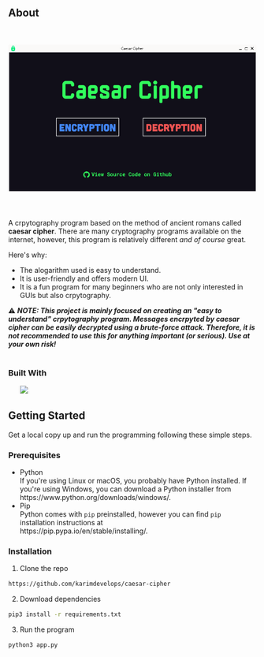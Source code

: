 ## About
<br><br>
![Caesar Cipher preview](img/preview.png)
<br><br><br><br>
A crpytography program based on the method of ancient romans called <strong>caesar cipher</strong>.
There are many cryptography programs available on the internet, however, this program is relatively different <i>and of course</i> great.

Here's why:
<ul>
<li>The alogarithm used is easy to understand.</li>
<li>It is user-friendly and offers modern UI.</li>
<li>It is a fun program for many beginners who are not only interested in GUIs but also crpytography.</li>
</ul>

:warning: <i><strong>NOTE: This project is mainly focused on creating an "easy to understand" crpytography program. Messages encrpyted by caesar cipher can be easily decrypted using a brute-force attack. Therefore, it is not recommended to use this for anything important (or serious). Use at your own risk!</i></strong>
<br><br>
### Built With

<ul>
<a href="https://pypi.org/project/PyQt6/"><img src="https://img.shields.io/badge/PyQT-0041CD52?logo=Qt&logoColor=white&style=for-the-badge" height=35px></a>
</ul>

## Getting Started
Get a local copy up and run the programming following these simple steps.

### Prerequisites
<ul>
    <li>
    Python<br>If you're using Linux or macOS, you probably have Python installed. If you're using Windows, you can download a Python installer from<br>https://www.python.org/downloads/windows/.
    </li>
    <li>Pip<br>Python comes with <code>pip</code> preinstalled, however you can find <code>pip</code> installation instructions at<br>https://pip.pypa.io/en/stable/installing/.</li>
</ul>

### Installation

1. Clone the repo
```sh
https://github.com/karimdevelops/caesar-cipher
```
2. Download dependencies
```sh
pip3 install -r requirements.txt
```
3. Run the program
```sh
python3 app.py
```
